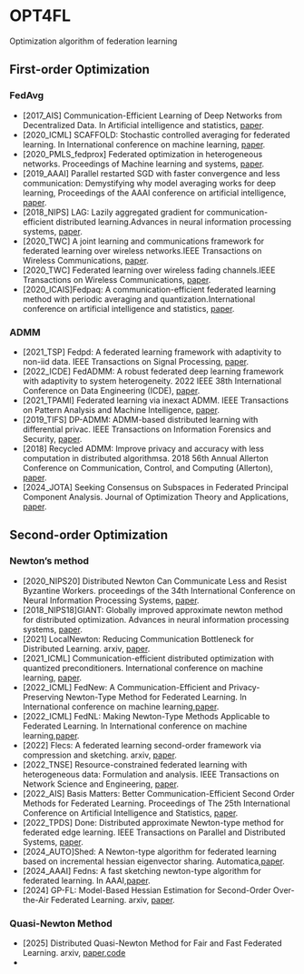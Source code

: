 # OPT4FL
Optimization algorithm of federation learning
## First-order Optimization
### FedAvg
* [2017_AIS] Communication-Efficient Learning of Deep Networks from Decentralized Data. In Artificial intelligence and statistics, [paper](https://proceedings.mlr.press/v54/mcmahan17a?ref=https://githubhelp.com).
* [2020_ICML] SCAFFOLD: Stochastic controlled averaging for federated learning. In International conference on machine learning, [paper](https://proceedings.mlr.press/v119/karimireddy20a.html).
* [2020_PMLS_fedprox] Federated optimization in heterogeneous networks. Proceedings of Machine learning and systems, [paper](https://proceedings.mlsys.org/paper_files/paper/2020/hash/1f5fe83998a09396ebe6477d9475ba0c-Abstract.html).
* [2019_AAAI] Parallel restarted SGD with faster convergence and less communication: Demystifying why model averaging works for deep learning, Proceedings of the AAAI conference on artificial intelligence, [paper](https://ojs.aaai.org/index.php/AAAI/article/view/4514).
* [2018_NIPS] LAG: Lazily aggregated gradient for communication-efficient distributed learning.Advances in neural information processing systems, [paper](https://proceedings.neurips.cc/paper/2018/hash/feecee9f1643651799ede2740927317a-Abstract.html).
* [2020_TWC] A joint learning and communications framework for federated learning over wireless networks.IEEE Transactions on Wireless Communications, [paper](https://ieeexplore.ieee.org/document/9210812).
* [2020_TWC] Federated learning over wireless fading channels.IEEE Transactions on Wireless Communications, [paper](https://ieeexplore.ieee.org/abstract/document/9014530).
* [2020_ICAIS]Fedpaq: A communication-efficient federated learning method with periodic averaging and quantization.International conference on artificial intelligence and statistics, [paper](https://proceedings.mlr.press/v108/reisizadeh20a).
### ADMM
* [2021_TSP]  Fedpd: A federated learning framework with adaptivity to non-iid data. IEEE Transactions on Signal Processing, [paper](https://ieeexplore.ieee.org/abstract/document/9556559).
 * [2022_ICDE]  FedADMM: A robust federated deep learning framework with adaptivity to system heterogeneity. 2022 IEEE 38th International Conference on Data Engineering (ICDE), [paper](https://ieeexplore.ieee.org/abstract/document/9835545).
 * [2021_TPAMI]  Federated learning via inexact ADMM. IEEE Transactions on Pattern Analysis and Machine Intelligence, [paper](https://ieeexplore.ieee.org/abstract/document/10040221).
 * [2019_TIFS]  DP-ADMM: ADMM-based distributed learning with differential privac. IEEE Transactions on Information Forensics and Security, [paper](https://ieeexplore.ieee.org/abstract/document/8772211).
* [2018]  Recycled ADMM: Improve privacy and accuracy with less computation in distributed algorithmsa. 2018 56th Annual Allerton Conference on Communication, Control, and Computing (Allerton), [paper](https://ieeexplore.ieee.org/abstract/document/8635916).
* [2024_JOTA] Seeking Consensus on Subspaces in Federated Principal Component Analysis. Journal of Optimization Theory and Applications, [paper](https://dl.acm.org/doi/10.1007/s10957-024-02523-1).
## Second-order Optimization
### Newton’s method
* [2020_NIPS20] Distributed Newton Can Communicate Less and Resist Byzantine Workers. proceedings of the 34th International Conference on Neural Information Processing Systems, [paper](https://proceedings.neurips.cc/paper/2020/file/d17e6bcbcef8de3f7a00195cfa5706f1-Paper.pdf).
* [2018_NIPS18]GIANT: Globally improved approximate newton method for distributed optimization. Advances in neural information processing systems, [paper](https://proceedings.neurips.cc/paper/2018/hash/dabd8d2ce74e782c65a973ef76fd540b-Abstract.html).
* [2021] LocalNewton: Reducing Communication Bottleneck for Distributed Learning. arxiv, [paper](https://arxiv.org/abs/2105.07320).
* [2021_ICML] Communication-efficient distributed optimization with quantized preconditioners. International conference on machine learning, [paper](https://proceedings.mlr.press/v139/alimisis21a.html).
* [2022_ICML] FedNew: A Communication-Efficient and Privacy-Preserving Newton-Type Method for Federated Learning. In International conference on machine learning,[paper](https://proceedings.mlr.press/v162/elgabli22a/elgabli22a.pdf).
* [2022_ICML] FedNL: Making Newton-Type Methods Applicable to Federated Learning. In International conference on machine learning,[paper](https://proceedings.mlr.press/v162/safaryan22a.html).
* [2022] Flecs: A federated learning second-order framework via compression and sketching. arxiv, [paper](https://arxiv.org/abs/2206.02009).
* [2022_TNSE] Resource-constrained federated learning with heterogeneous data: Formulation and analysis. IEEE Transactions on Network Science and Engineering, [paper](https://ieeexplore.ieee.org/document/9609654).
* [2022_AIS] Basis Matters: Better Communication-Efficient Second Order Methods for Federated Learning. Proceedings of The 25th International Conference on Artificial Intelligence and Statistics, [paper](https://proceedings.mlr.press/v151/qian22a.html).
* [2022_TPDS] Done: Distributed approximate Newton-type method for federated edge learning. IEEE Transactions on Parallel and Distributed Systems, [paper](https://ieeexplore.ieee.org/abstract/document/9695269).
* [2024_AUTO]Shed: A Newton-type algorithm for federated learning based on incremental hessian eigenvector sharing. Automatica,[paper](https://www.sciencedirect.com/science/article/pii/S0005109823006271).
* [2024_AAAI] Fedns: A fast sketching newton-type algorithm for federated learning. In AAAI,[paper](https://ojs.aaai.org/index.php/AAAI/article/view/29254).
* [2024] GP-FL: Model-Based Hessian Estimation for Second-Order Over-the-Air Federated Learning. arxiv, [paper](https://arxiv.org/abs/2412.03867).

### Quasi-Newton Method
* [2025] Distributed Quasi-Newton Method for Fair and Fast Federated Learning. arxiv, [paper](https://arxiv.org/abs/2501.10877),[code](https://anonymous.4open.science/r/DQN-Fed-FDD2/README.md)
* 
